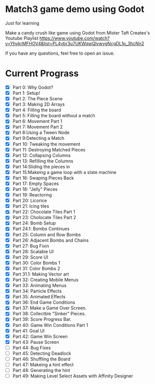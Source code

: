 # Match3 game demo using Godot

Just for learning

Make a candy crush like game using Godot from Mister Taft Creates's Youtube Playlist https://www.youtube.com/watch?v=YhykrMFHOV4&list=PL4vbr3u7UKWqwQlvwvgNcgDL1p_3hcNn2

If you have any questions, feel free to open an issue.

# Current Prograss

- [x] Part 0: Why Godot?
- [x] Part 1: Setup!
- [x] Part 2: The Piece Scene
- [x] Part 3: Making 2D Arrays
- [x] Part 4: Filling the board
- [x] Part 5: Filling the board without a match
- [x] Part 6: Movement Part 1
- [x] Part 7: Movement Part 2
- [x] Part 8:Using a Tween Node
- [x] Part 9:Detecting a Match
- [x] Part 10: Tweaking the movement
- [x] Part 11: Destroying Matched Pieces
- [x] Part 12: Collapsing Columns
- [x] Part 13: Refilling the Columns
- [x] Part 14:Sliding the pieces in
- [x] Part 15:Makeing a game loop with a state machine
- [x] Part 16: Swaping Pieces Back
- [x] Part 17: Empty Spaces
- [x] Part 18: "Jelly" Pieces
- [x] Part 19: Reactoring
- [x] Part 20: Licorice
- [x] Part 21: Icing tiles
- [x] Part 22: Chocolate Tiles Part 1
- [x] Part 23: Cholocate Tiles Part 2
- [x] Part 24: Bomb Setup
- [x] Part 24.1:  Bombs Continues
- [x] Part 25: Column and Row Bombs
- [x] Part 26: Adjacent Bombs and Chains
- [x] Part 27: Bug Fixin
- [x] Part 28: Scalable UI
- [x] Part 29: Score UI
- [x] Part 30: Color Bombs 1
- [x] Part 31: Color Bombs 2
- [x] Part 31.1: Making Vector art
- [x] Part 32: Creating Mobile Menus
- [x] Part 33: Animating Menus
- [x] Part 34: Particle Effects
- [x] Part 35: Animated Effects
- [x] Part 36: End Game Conditions
- [x] Part 37: Make a Game Over Screen.
- [x] Part 38: Collectble "Sinker" Pieces.
- [x] Part 39: Score Progress Bar.
- [x] Part 40: Game Win Conditions Part 1
- [x] Part 41: Goal UI
- [x] Part 42: Game Win Screen
- [x] Part 43: Pause Screen
- [ ] Part 44: Bug Fixes
- [ ] Part 45: Detecting Deadlock
- [ ] Part 46: Shuffling the Board
- [ ] Part 47: Makeing a hint effect
- [ ] Part 48: Generating the hint
- [ ] Part 49: Making Level Select Assets with Affinity Designer